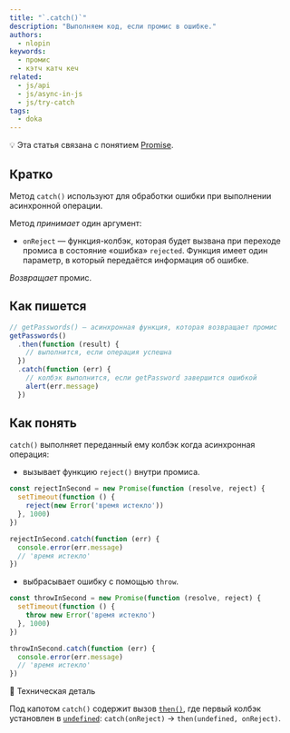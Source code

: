 ```yaml
---
title: "`.catch()`"
description: "Выполняем код, если промис в ошибке."
authors:
  - nlopin
keywords:
  - промис
  - кэтч катч кеч
related:
  - js/api
  - js/async-in-js
  - js/try-catch
tags:
  - doka
---
```


<aside>

💡 Эта статья связана с понятием [Promise](/js/promise/).

</aside>

## Кратко

Метод `catch()` используют для обработки ошибки при выполнении асинхронной операции.

Метод _принимает_ один аргумент:

- `onReject` — функция-колбэк, которая будет вызвана при переходе промиса в состояние «ошибка» `rejected`. Функция имеет один параметр, в который передаётся информация об ошибке.

_Возвращает_ промис.

## Как пишется

```js
// getPasswords() — асинхронная функция, которая возвращает промис
getPasswords()
  .then(function (result) {
    // выполнится, если операция успешна
  })
  .catch(function (err) {
    // колбэк выполнится, если getPassword завершится ошибкой
    alert(err.message)
  })
```

## Как понять

`catch()` выполняет переданный ему колбэк когда асинхронная операция:

- вызывает функцию `reject()` внутри промиса.

```js
const rejectInSecond = new Promise(function (resolve, reject) {
  setTimeout(function () {
    reject(new Error('время истекло'))
  }, 1000)
})

rejectInSecond.catch(function (err) {
  console.error(err.message)
  // 'время истекло'
})
```

- выбрасывает ошибку с помощью `throw`.

```js
const throwInSecond = new Promise(function (resolve, reject) {
  setTimeout(function () {
    throw new Error('время истекло')
  }, 1000)
})

throwInSecond.catch(function (err) {
  console.error(err.message)
  // 'время истекло'
})
```

🔧 Техническая деталь

Под капотом `catch()` содержит вызов [`then()`](/js/promise-then/), где первый колбэк установлен в [`undefined`](/js/undefined/): `catch(onReject)` → `then(undefined, onReject)`.

